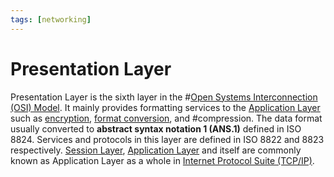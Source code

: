 ```yaml
---
tags: [networking]
---
```


# Presentation Layer

Presentation Layer is the sixth layer in the #[Open Systems Interconnection (OSI) Model](202206131632.md).
It mainly provides formatting services to the [Application Layer](202206131856.md)
such as [encryption](202209281121.md), [format conversion](202205202129.md), and
#compression. The data format usually converted to **abstract syntax notation 1
(ANS.1)** defined in ISO 8824. Services and protocols in this layer are defined
in ISO 8822 and 8823 respectively. [Session Layer](202206131849.md),
[Application Layer](202206131856.md) and itself are commonly known as
Application Layer as a whole in [Internet Protocol Suite (TCP/IP)](202206151238.md).
